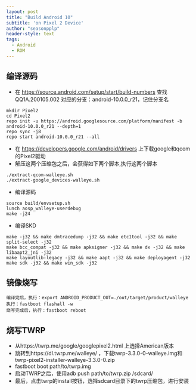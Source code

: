 ```yaml
---
layout: post
title: "Build Android 10"
subtitle: 'on Pixel 2 Device'
author: "seasonpplp"
header-style: text
tags:
  - Android
  - ROM
---
```

## 编译源码

- 在 https://source.android.com/setup/start/build-numbers 查找 QQ1A.200105.002 对应的分支：android-10.0.0_r21，记住分支名
``` shell
mkdir Pixel2
cd Pixel2
repo init -u https://android.googlesource.com/platform/manifest -b android-10.0.0_r21 --depth=1
repo sync -j8
repo start android-10.0.0_r21 --all
```
- 在 https://developers.google.com/android/drivers 上下载google和qcom的Pixel2驱动
- 解压这两个压缩包之后，会获得如下两个脚本,执行这两个脚本
``` shell
./extract-qcom-walleye.sh
./extract-google_devices-walleye.sh
```

- 编译源码
``` shell
source build/envsetup.sh
lunch aosp_walleye-userdebug
make -j24
```

- 编译SKD
``` shell
make -j32 && make dmtracedump -j32 && make etc1tool -j32 && make split-select -j32
make bcc_compat -j32 && make apksigner -j32 && make dx -j32 && make libaapt2_jni -j32
make layoutlib-legacy -j32 && make aapt -j32 && make deployagent -j32
make sdk -j32 && make win_sdk -j32
```

## 镜像烧写
```
编译完后，执行：export ANDROID_PRODUCT_OUT=./out/target/product/walleye
执行：fastboot flashall -w
烧写完成后，执行：fastboot reboot
```

## 烧写TWRP
- 从https://twrp.me/google/googlepixel2.html 上选择American版本
- 跳转到https://dl.twrp.me/walleye/ ，下载twrp-3.3.0-0-walleye.img和
twrp-pixel2-installer-walleye-3.3.0-0.zip
- fastboot boot path/to/twrp.img
- 启动TWRP之后，使用adb push path/to/twrp.zip /sdcard/
- 最后，点击twrp的install按钮，选择sdcard目录下的twrp压缩包，进行安装









